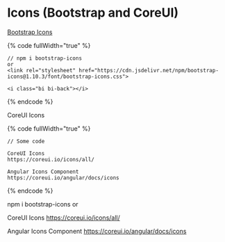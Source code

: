 # Icons (Bootstrap and CoreUI)

[Bootstrap Icons](https://icons.getbootstrap.com/)

{% code fullWidth="true" %}
```
// npm i bootstrap-icons 
or
<link rel="stylesheet" href="https://cdn.jsdelivr.net/npm/bootstrap-icons@1.10.3/font/bootstrap-icons.css">

<i class="bi bi-back"></i>
```
{% endcode %}

CoreUI Icons

{% code fullWidth="true" %}
```
// Some code

CoreUI Icons
https://coreui.io/icons/all/

Angular Icons Component
https://coreui.io/angular/docs/icons
```
{% endcode %}





npm i bootstrap-icons or

CoreUI Icons https://coreui.io/icons/all/

Angular Icons Component https://coreui.io/angular/docs/icons
